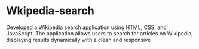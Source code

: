 # Wkipedia-search
Developed a Wikipedia search application using HTML, CSS, and JavaScript. The application allows users to search for articles on Wikipedia, displaying results dynamically with a clean and responsive
